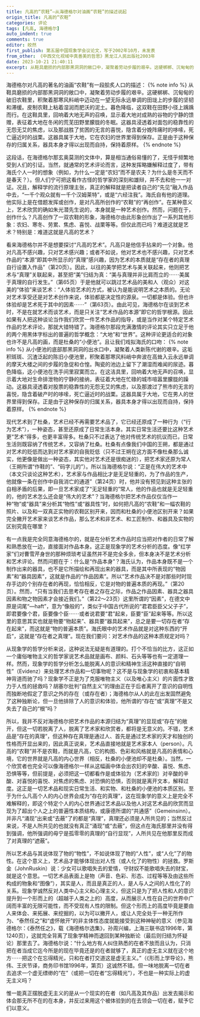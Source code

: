 ```yaml
---
title: 凡高的“农鞋”—从海德格尔对油画“农鞋”的描述说起
origin_title: 凡高的“农鞋”
categories: 评论
tags: [凡高, 海德格尔]
auto_indent: true
comments: true
editor: 皎然
first_publish: 第五届中国现象学会议论文，写于2002年10月，未发表
from_other: 《中西文化视域中真善美的哲思》黑龙江人民出版社2003年
date: 2023-10-21 21:40:11
excerpt: 从鞋具磨损的内部那黑洞洞的敞口中，凝聚着劳动步履的艰辛。这硬梆梆、沉甸甸的破旧农鞋里，积聚着那寒风料峭中迈动在一望无际永远单调的田垅上的步履的坚韧和滞缓。皮制农鞋上粘着湿润而肥沃的泥土。暮色降临，这双鞋在田野小径上踽踽而行。在这鞋具里，回响着大地无声的召唤，显示着大地对成熟的谷物的宁静的馈赠，表征着大地在冬闲的荒芜田野里朦胧的冬眠。这器具浸透着对面包的稳靠性的无怨无艾的焦虑，以及那战胜了贫困的无言的喜悦，隐含着分娩阵痛时的哆嗦，死亡逼近时的战栗。这器具属于大地，它在农妇的世界里得到保存。正是由于这种保存的归属关系，器具本身才得以出现而自持，保持着原样。
---
```

海德格尔对凡高的著名的油画“农鞋”有一段脍炙人口的描述：
{% note info %}
从鞋具磨损的内部那黑洞洞的敞口中，凝聚着劳动步履的艰辛。这硬梆梆、沉甸甸的破旧农鞋里，积聚着那寒风料峭中迈动在一望无际永远单调的田垅上的步履的坚韧和滞缓。皮制农鞋上粘着湿润而肥沃的泥土。暮色降临，这双鞋在田野小径上踽踽而行。在这鞋具里，回响着大地无声的召唤，显示着大地对成熟的谷物的宁静的馈赠，表征着大地在冬闲的荒芜田野里朦胧的冬眠。这器具浸透着对面包的稳靠性的无怨无艾的焦虑，以及那战胜了贫困的无言的喜悦，隐含着分娩阵痛时的哆嗦，死亡逼近时的战栗。这器具属于大地，它在农妇的世界里得到保存。正是由于这种保存的归属关系，器具本身才得以出现而自持，保持着原样。
{% endnote %}

这段话，在海德格尔那玄奥莫测的文体中，算是相当通俗易懂的了，无怪乎频繁地受到人们的引证。当然，就通常的艺术评论而言，这种发挥略嫌解释过度了，带有海氏个人一时的想象（例如，为什么一定是“农妇”而不是农夫？为什么是冬天而不是春天？）。但人们宁可把这看作古怪的哲学家的深刻和雄辩，并不去和他一一对证。况且，解释学的流行原理主张，真正的解释就是把读者自己的“先见”融入作品中去，“一千个观众就有一千个汉姆莱特”，或是“六经注我”。海氏自有他的道理。他实际上是在借题发挥或创作，是对凡高所创作的“农鞋”的“再创作”。在某种意义上，艺术欣赏的确如朱光潜先生说的，本身就是一种艺术创作。然而，问题在于，创作什么？凡高创作了一双农鞋的形象，海德格尔由此形象创作出了一系列其他形象：农妇、寒冬、劳累、焦虑、喜悦、战栗等等。但仅此而已吗？难道这就是艺术？特别是：难道这就是凡高的艺术？

看来海德格尔并不是想要探讨“凡高的艺术”。凡高只是他信手拈来的一个对象。他对凡高不感兴趣，只对艺术感兴趣；或者不如说，他对艺术也不感兴趣，只对艺术作品的“本源”即其中所显示的“真理”感兴趣，因为艺术的本质就是“存在者的真理自行设置入作品”（第20页）。因此，以往的美学把艺术与美关联起来，他则把艺术与“真理”关联起来，甚至把“美”归结为真：“美与真理并非比肩而立的⋯⋯美属于真理的自行发生。”（第65页）于是他就可以跳过艺术品的美和人（观众）对这美的“体验”来谈艺术：“人体验艺术的方式，被认为是能说明艺术之本质的。无论对艺术享受还是对艺术创作来说，体验都是决定性的源泉。一切都是体验。但也许体验却是艺术死于其中的因素⋯⋯”（第63页）。由此可见，海德格尔在谈到艺术时，不是在就艺术而谈艺术，而是只关注“艺术作品的本源”即它的哲学根源。因此如果有人把这种谈论当作我们欣赏一件艺术作品的指导，或是当作对某个特定艺术作品的艺术评论，那就大错特错了。海德格尔那段充满激情的评论其实只立足于他的两个用黑体字标出的普遍的哲学概念：“大地”和“世界”。这种评论更适合的对象也许不是凡高的画，而是杜桑的“小便池”。且让我们戏拟海氏的口吻：
{% note info %}
从小便池的底部那黑洞洞的出水口中，凝聚着人类新陈代谢的艰辛。这垢积斑斑、沉渣泛起的陈旧小便池里，积聚着那寒风料峭中奔波在高耸入云永远单调的摩天大楼之间的步履的急促和仓惶。陶瓷的池边上留下了潮湿而难闻的尿迹。暮色降临，这小便池在洗手间里寂寞而立。在这洁具里，回响着大地无声的召唤，显示着大地对生命排泄物的宁静的接纳，表征着大地在忙碌的城市喧嚣里朦胧的躁动。这器具浸透着对股票的稳靠性的无怨无艾的焦虑，以及那渡过了熊市的无言的喜悦，隐含着破产时的哆嗦，死亡逼近时的战栗。这器具属于大地，它在男人的世界里得到保存。正是由于这种保存的归属关系，器具本身才得以出现而自持，保持着原样。
{% endnote %}

现代艺术到了杜桑，艺术已经不再需要艺术品了，它已经还原成了一种行为（“行为艺术”），一种姿态，甚至还原成了日常生活本身。其实日常生活还要比这种艺术更“艺术”得多，也更丰富得多。杜桑只不过表达了他对传统艺术的抗议而已，日常生活则既容纳了传统艺术，又容纳了杜桑。杜桑有点像我们中国的王朔，都是通过对艺术的贬低而达到对艺术家的自我贬低（只不过王朔在这方面不像杜桑那么诚实，他更像是做出一种姿态，其实他对艺术还是很痴迷的），把艺术家还原为常人（王朔所谓“作鞋的”、“码字儿的”）。所以当海德格尔说：“正是在伟大的艺术中（本文只谈论这种艺术），艺术家与作品相比才是无足轻重的，为了作品的生产，他就像一条在创作中自我消亡的通道”（第24页）时，他并没有预见到这种主张的自相矛盾的后果，即一旦艺术家成了“无足轻重的”常人，他的作品也就是无足轻重的，他的艺术怎么还会是“伟大的艺术”？当海德格尔把艺术作品仅仅当作一种“物”或“器具”来分析其“物性”或“器具性”时，如何把凡高的“农鞋”和一幅农鞋的照片、以及和一双真正实物的农鞋区别开来，因而和杜桑的小便池区别开来？如果完全撇开艺术家来谈艺术作品，那么艺术和非艺术、和工匠制作、和器具及实物的区别究竟在哪里？

有一点我是完全同意海德格尔的，就是在分析艺术作品时应当把对作者的日常了解和熟悉放在一边，直接面对作品本身。这正是现象学的艺术分析的态度。像“红学家”们对曹雪芹身世的那种烦琐考证虽然并不是完全多余，但本身决不是艺术分析和艺术评论。然而问题在于：什么是“作品本身”？海氏认为，作品本身既不是一个制作出来的器具，也不是它所描绘和再现出来的器具，而是其中所表现的“物因素”和“器具因素”，这就是作品的“作品因素”。所以“艺术作品决不是对那些时时现存手边的个别存在者的再现，恰恰相反，它是对物的普遍本质的再现。”（第20页）。然而，“只有当我们去思考存在者之存在之际，作品之作品因素、器具之器具因素和物之物因素才会接近我们。”（第22～23页）这里所谓的“因素”，在德文中原是词尾“—haft”，意为“像般的”，类似于中国古代所说的“君君臣臣父父子子”，即君要像个君，臣要像个臣⋯⋯或者说君要“君”起来，臣要“臣”起来等等。所以这里的意思其实也就是物要“物起来”、器具要“器具起来”，总之是要一切存在者“存在起来”，而这就是“物的普遍本质”。海氏眼中的艺术作品就是对这种东西的“开启”，这就是“存在者之真理”。现在我们要问：对艺术作品的这种本质规定对吗？

从现象学的哲学分析来说，这种说法无疑是有道理的。打个不恰当的比方，这正如一个庸俗唯物主义的哲学家说艺术品就是画布、颜料、石头等等也有一定道理一样。然而，现象学的哲学分析怎么能脱离人的意识和精神生活这种直接的“自明性”（Evidenz）来处理艺术作品和一切事物呢？这不是与现象学的初衷和基本精神背道而驰了吗？现象学不正是为了克服唯物主义（以及唯心主义）的片面性才致力于人性的拯救吗？胡塞尔批判“自然主义”的理由正在于后者离开了意识的自明性而独断地假定了意识之外的存在（或存在者）；海德格尔从人的此在出发固然避免了这种独断论，但一旦他排除了人的意识和体验，他所谓的“存在”或“真理”不是又失去了自己的“根”吗？

所以，我并不反对海德格尔把艺术作品的本源归结为“真理”的显现或“存在”的敞开，但这一切若脱离了人，脱离了艺术家和欣赏者，都将是无意义的。不错，艺术品是“存在的真理”，但这种存在真理是通过人、首先是通过艺术家的天才和独创的性格而开显出来的，因此真正说来，艺术品直接地就是艺术家本人（person）。凡高的“农鞋”并不是农鞋，而就是凡高，它的构图、色彩和风格就是凡高的表情和心境，它的世界就是凡高的内心世界（相反，杜桑的小便池却不是杜桑）。当然，一个欣赏者也完全可以像海德格尔一样从这幅画中体会出农妇的辛酸、喜悦、焦虑、恐惧等等，但前提是，必须把这一切都看作是或体验为（艺术家的）对辛酸的辛酸、对喜悦的喜悦、对焦虑的焦虑、对恐惧的恐惧，否则就是离开文本，解释过度。这正是一切艺术品和现实日常生活、和实物、和杜桑的小便池的本质区别。至于为什么凡高个人的内心世界会成为“存在的真理”，这在现象学的意义上是完全不难解释的，即这个特定个人的内心世界通过艺术品以及他人对这艺术品的欣赏而显现为了超出个人之上的普遍性本质结构，或康德所谓的“共通感”（Gemeinsinn）。并非凡“涌现”出来或“去蔽”了的都是“真理”，真理还必须是人所共见的；当然反过来说，不是人所共见的也就没有真正“涌现”或“去蔽”，但这点在海氏那里并没有得到强调，他所强调的毋宁是孤零零的真理的“自行显现”，人所共见在他那里反而成了对真理的“遮蔽”。

所以艺术品与其说体现了物的“物性”，不如说体现了物的“人性”，或“人化”了的物性。在这个意义上，艺术品才能够体现出对人性（或人化了的物性）的拯救。罗斯金（JohnRuskin）说：少女可以歌唱失去的爱情，守财奴不能歌唱失去的财宝，就是这个意思。一切艺术品表面上是物（声音、色彩、形态、过程等等及由这些所构成的物象和“图像”），其实是人，而且是真正的人，是人与人之间的人性化了的关系。现象学诚然反对人类中心主义和心理主义，但这只是为了把人性和人的意识提升到一个形而上的（超越于人类之上的）高度，从而展示人性在自己的世界中广阔而丰富的无限可能性，而不受现有人性的限制。但这个形而上的高度毕竟是要由人来体会、来拓展、来挖掘的，以为可以撇开人，或让人完全处于一种无所作为、“泰然任之”和“虚怀敞开”的非主体性态度就能接受到这种神秘的意义（参见海德格尔：《泰然任之》，载《海德格尔选集》，孙周兴编，上海三联书店1996年，第1240页），这就完全背离了现象学精神而退回到某种独断论（最后则归结为怀疑论）那里去了。海德格尔说：“什么地方有人纠住熟悉的在者不放而且认为，只消把在者当成它迄今所是的现在毕竟还是的在者就够了，真正的虚无主义就在这个地方⋯⋯把这个在忘得精光，只和在者打交道这是虚无主义。”（《形而上学导论》，熊伟、王庆节译，商务印书馆1996年，第页）这诚然不错。但一味地脱离一切在者去追求一个虚无缥缈的“在”（或把一切在者“忘得精光”），不也是一种实际上的虚无主义吗？

惟一能真正摆脱虚无主义的是从一个现实的在者（如凡高及其作品）出发去揭示和体会那无所不在的在本身，并反过来用这个被体验到的在去领会一切在者，赋予它们以意义。